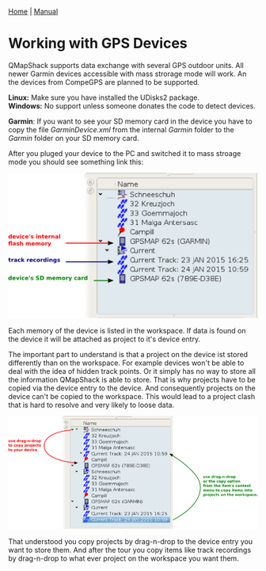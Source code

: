 [Home](Home) | [Manual](DocMain)

# Working with GPS Devices

QMapShack supports data exchange with several GPS outdoor units. All newer Garmin devices accessible with mass strorage mode will work. An the devices from CompeGPS are planned to be supported.

**Linux:** Make sure you have installed the UDisks2 package.  
**Windows:** No support unless someone donates the code to detect devices. 

**Garmin**: If you want to see your SD memory card in the device you have to copy the file _GarminDevice.xml_ from the internal _Garmin_ folder to the _Garmin_ folder on your SD memory card.

After you pluged your device to the PC and switched it to mass stroage mode you should see something link this:

![maproom2](images/DocGisDevices/qmapshack2.png)

Each memory of the device is listed  in the workspace. If data is found on the device it will be attached as project to it's device entry.

The important part to understand is that a project on the device ist stored differently than on the workspace. For example devices won't be able to deal with the idea of hidden track points. Or it simply has no way to store all the information QMapShack is able to store. That is why projects have to be copied via the device entry to the device. And consequently projects on the device can't be copied to the workspace. This would lead to a project clash that is hard to resolve and very likely to loose data.

![maproom2](images/DocGisDevices/qmapshack4.png)

That understood you copy projects by drag-n-drop  to the device entry you want to store them. And after the tour you copy items like track recordings by drag-n-drop to what ever project on the workspace you want them. 
